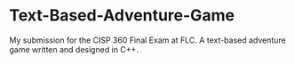 # Text-Based-Adventure-Game
My submission for the CISP 360 Final Exam at FLC. A text-based adventure game written and designed in C++.
